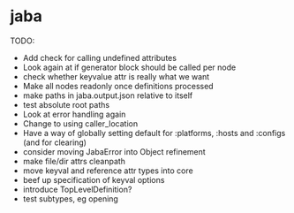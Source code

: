 # jaba

TODO:

- Add check for calling undefined attributes
- Look again at if generator block should be called per node
- check whether keyvalue attr is really what we want
- Make all nodes readonly once definitions processed
- make paths in jaba.output.json relative to itself
- test absolute root paths
- Look at error handling again
- Change to using caller_location
- Have a way of globally setting default for :platforms, :hosts and :configs (and for clearing)
- consider moving JabaError into Object refinement
- make file/dir attrs cleanpath
- move keyval and reference attr types into core
- beef up specification of keyval options
- introduce TopLevelDefinition?
- test subtypes, eg opening